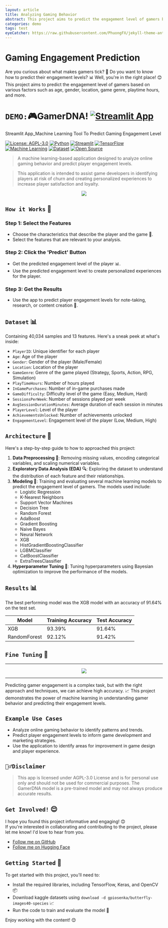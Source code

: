 ```yaml
---
layout: article
title: Analyzing Gaming Behavior
abstract: This project aims to predict the engagement level of gamers based on various factors such as age, gender, location, game genre, playtime hours, and more.
categories: demo
tags: test
eyeCatcher: https://raw.githubusercontent.com/PhuongFX/jekyll-theme-antarctica/1/assets/img/Screenshot%202024-09-04%20120353.jpg
---
```





**Gaming Engagement Prediction**
=====================================

Are you curious about what makes gamers tick? 🤔 Do you want to know how to predict their engagement levels? 📊 Well, you're in the right place! 😊 This project aims to predict the engagement level of gamers based on various factors such as age, gender, location, game genre, playtime hours, and more.

**`DEMO:`🎮GamerDNA!** [![Streamlit App](https://static.streamlit.io/badges/streamlit_badge_black_white.svg)](https://ml-online-gaming-lvpredict.streamlit.app)
==========================
Streamlit App_Machine Learning Tool To Predict Gaming Engagement Level

[![License: AGPL-3.0](https://img.shields.io/badge/License-AGPL%203.0-blue.svg)](https://github.com/PhuongFX/ML_Analyzing-Online-Gaming-Behavior/blob/main/LICENSE)
[![Python](https://img.shields.io/badge/Python-3.8+-blue.svg)](https://www.python.org/)
[![Streamlit](https://img.shields.io/badge/Streamlit-1.36.0-orange.svg)](https://streamlit.io/)
[![TensorFlow](https://img.shields.io/badge/TensorFlow-green.svg)](https://www.tensorflow.org/)
[![Machine Learning](https://img.shields.io/badge/Machine%20Learning-🤖-green.svg)](https://en.wikipedia.org/wiki/Machine_learning)
[![Dataset](https://img.shields.io/badge/Dataset-📊-red.svg)](https://www.kaggle.com/datasets/rabieelkharoua/predict-online-gaming-behavior-dataset)
[![Open Source](https://img.shields.io/badge/Open%20Source-%E2%9D%A4-green.svg)](https://github.com/PhuongFX/Online-Gaming)


> A machine learning-based application designed to analyze online gaming behavior and predict player engagement levels.

> This application is intended to assist game developers in identifying players at risk of churn and creating personalized experiences to increase player satisfaction and loyalty.

<p align='center'>
  <img src="https://raw.githubusercontent.com/PhuongFX/jekyll-theme-antarctica/1/assets/img/Screenshot%202024-09-04%20120506.jpg"/>
</p>


## `How it Works` 🫶

### Step 1: Select the Features

* Choose the characteristics that describe the player and the game 📝.
* Select the features that are relevant to your analysis.

### Step 2: Click the 'Predict' Button

* Get the predicted engagement level of the player 📊.
* Use the predicted engagement level to create personalized experiences for the player.

### Step 3: Get the Results

* Use the app to predict player engagement levels for note-taking, research, or content creation 📝.


## `Dataset` 📊


Containing 40,034 samples and 13 features. Here's a sneak peek at what's inside:

* `PlayerID`: Unique identifier for each player
* `Age`: Age of the player
* `Gender`: Gender of the player (Male/Female)
* `Location`: Location of the player
* `GameGenre`: Genre of the game played (Strategy, Sports, Action, RPG, Simulation)
* `PlayTimeHours`: Number of hours played
* `InGamePurchases`: Number of in-game purchases made
* `GameDifficulty`: Difficulty level of the game (Easy, Medium, Hard)
* `SessionsPerWeek`: Number of sessions played per week
* `AvgSessionDurationMinutes`: Average duration of each session in minutes
* `PlayerLevel`: Level of the player
* `AchievementsUnlocked`: Number of achievements unlocked
* `EngagementLevel`: Engagement level of the player (Low, Medium, High)


## `Architecture` 🤖

Here's a step-by-step guide to how to approached this project:

1. **Data Preprocessing 🧹**: Removing missing values, encoding categorical variables, and scaling numerical variables.
2. **Exploratory Data Analysis (EDA) 🔍**: Exploring the dataset to understand the distribution of each feature and their relationships.
3. **Modeling 🤖**: Training and evaluating several machine learning models to predict the engagement level of gamers. The models used include:
	* Logistic Regression
	* K-Nearest Neighbors
	* Support Vector Machines
	* Decision Tree
	* Random Forest
	* AdaBoost
	* Gradient Boosting
	* Naive Bayes
	* Neural Network
	* XGB
	* HistGradientBoostingClassifier
	* LGBMClassifier
	* CatBoostClassifier
	* ExtraTreesClassifier
4. **Hyperparameter Tuning 🔧**: Tuning hyperparameters using Bayesian optimization to improve the performance of the models.

## `Results` 📊

The best performing model was the XGB model with an accuracy of 91.64% on the test set.

| Model | Training Accuracy | Test Accuracy |
| --- | --- | --- |
| XGB | 93.39% | 91.64% |
| RandomForest | 92.12% | 91.42% |

## `Fine Tuning` 🔧
--------------

<p align='center'>
  <img src="https://github.com/PhuongFX/OnlineGame/blob/main/newplot.png" />
</p>

--------------
Predicting gamer engagement is a complex task, but with the right approach and techniques, we can achieve high accuracy. 📈 This project demonstrates the power of machine learning in understanding gamer behavior and predicting their engagement levels.

## `Example Use Cases`

* Analyze online gaming behavior to identify patterns and trends.
* Predict player engagement levels to inform game development and marketing strategies.
* Use the application to identify areas for improvement in game design and player experience.


## `🙅‍♂️Disclaimer`

> This app is licensed under AGPL-3.0 License and is for personal use only and should not be used for commercial purposes.
The GamerDNA model is a pre-trained model and may not always produce accurate results.


## `Get Involved!` 😌
I hope you found this project informative and engaging! 😊  
If you're interested in collaborating and contributing to the project, please let me know! I'd love to hear from you.
* [Follow me on GitHub](https://github.com/PhuongFX)
* [Follow me on Hugging Face](https://huggingface.co/PhuongFX)



## `Getting Started` 🚀

To get started with this project, you'll need to:

* Install the required libraries, including TensorFlow, Keras, and OpenCV 📦
* Download kaggle datasets using `download -d gpiosenka/butterfly-images40-species` 📈
* Run the code to train and evaluate the model 🤖

Enjoy working with the content! 😊
